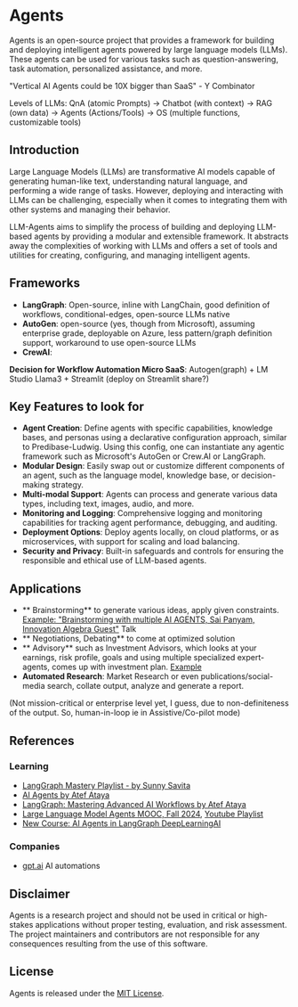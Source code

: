 # Agents

Agents is an open-source project that provides a framework for building and deploying intelligent agents powered by large language models (LLMs). These agents can be used for various tasks such as question-answering, task automation, personalized assistance, and more.

"Vertical AI Agents could be 10X bigger than SaaS" - Y Combinator

Levels of LLMs: QnA (atomic Prompts) -> Chatbot (with context) -> RAG (own data) -> Agents (Actions/Tools) -> OS (multiple functions, customizable tools)

## Introduction

Large Language Models (LLMs) are transformative AI models capable of generating human-like text, understanding natural language, and performing a wide range of tasks. However, deploying and interacting with LLMs can be challenging, especially when it comes to integrating them with other systems and managing their behavior.

LLM-Agents aims to simplify the process of building and deploying LLM-based agents by providing a modular and extensible framework. It abstracts away the complexities of working with LLMs and offers a set of tools and utilities for creating, configuring, and managing intelligent agents.

## Frameworks
- **LangGraph**: Open-source, inline with LangChain, good definition of workflows, conditional-edges, open-source LLMs native
- **AutoGen**: open-source (yes, though from Microsoft), assuming enterprise grade, deployable on Azure, less pattern/graph definition support, workaround to use open-source LLMs
- **CrewAI**:


**Decision for Workflow Automation Micro SaaS**: Autogen(graph) + LM Studio Llama3 + Streamlit (deploy on Streamlit share?)

## Key Features to look for
- **Agent Creation**: Define agents with specific capabilities, knowledge bases, and personas using a declarative configuration approach, similar to Predibase-Ludwig. Using this config, one can instantiate any agentic framework such as Microsoft's AutoGen or Crew.AI or LangGraph.
- **Modular Design**: Easily swap out or customize different components of an agent, such as the language model, knowledge base, or decision-making strategy.
- **Multi-modal Support**: Agents can process and generate various data types, including text, images, audio, and more.
- **Monitoring and Logging**: Comprehensive logging and monitoring capabilities for tracking agent performance, debugging, and auditing.
- **Deployment Options**: Deploy agents locally, on cloud platforms, or as microservices, with support for scaling and load balancing.
- **Security and Privacy**: Built-in safeguards and controls for ensuring the responsible and ethical use of LLM-based agents.

## Applications
- ** Brainstorming** to generate various ideas, apply given constraints. [Example: "Brainstorming with multiple AI AGENTS, Sai Panyam, Innovation Algebra Guest"](https://www.youtube.com/watch?v=82UDm2yVe3Q) Talk
- ** Negotiations, Debating** to come at optimized solution
- ** Advisory** such as Investment Advisors, which looks at your earnings, risk profile, goals and using multiple specialized expert-agents, comes up with investment plan. [Example](https://github.com/wtlow003/investment-advisor-gpt)
- **Automated Research**: Market Research or even publications/social-media search, collate output, analyze and generate a report.


(Not mission-critical or enterprise level yet, I guess, due to non-definiteness of the output. So, human-in-loop ie in Assistive/Co-pilot mode)


## References

### Learning
- [LangGraph Mastery Playlist - by Sunny Savita](https://www.youtube.com/playlist?list=PLQxDHpeGU14AJ4sBRWLBqjMthxrLXJmgF)
- [AI Agents by Atef Ataya](https://www.youtube.com/playlist?list=PLQog6EfhK_pIVm6A6f-CyZwvZAy5sKmwe)
- [LangGraph: Mastering Advanced AI Workflows by Atef Ataya](https://www.youtube.com/playlist?list=PLQog6EfhK_pJ7I4bLBobe7Yikp5fQfEXU)
- [Large Language Model Agents MOOC, Fall 2024](https://llmagents-learning.org/f24), [Youtube Playlist](https://www.youtube.com/playlist?list=PLS01nW3RtgopsNLeM936V4TNSsvvVglLc)
- [New Course: AI Agents in LangGraph DeepLearningAI](https://www.youtube.com/watch?app=desktop&v=EqEXTGot2xs)

### Companies
- [gpt.ai](https://www.gpt.ai/) AI automations

## Disclaimer

Agents is a research project and should not be used in critical or high-stakes applications without proper testing, evaluation, and risk assessment. The project maintainers and contributors are not responsible for any consequences resulting from the use of this software.

## License

Agents is released under the [MIT License](LICENSE).